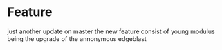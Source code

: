 # Feature
just another update on master 
the new feature consist of young modulus
being the upgrade of the annonymous edgeblast
